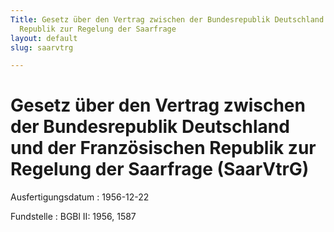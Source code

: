 ```yaml
---
Title: Gesetz über den Vertrag zwischen der Bundesrepublik Deutschland und der Französischen
  Republik zur Regelung der Saarfrage
layout: default
slug: saarvtrg

---
```


# Gesetz über den Vertrag zwischen der Bundesrepublik Deutschland und der Französischen Republik zur Regelung der Saarfrage (SaarVtrG)

Ausfertigungsdatum
:   1956-12-22

Fundstelle
:   BGBl II: 1956, 1587

